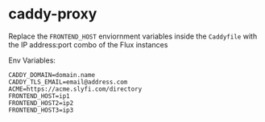 # caddy-proxy

Replace the ```FRONTEND_HOST``` enviornment variables inside the ```Caddyfile``` with the IP address:port combo of the Flux instances

Env Variables:
```
CADDY_DOMAIN=domain.name
CADDY_TLS_EMAIL=email@address.com
ACME=https://acme.slyfi.com/directory
FRONTEND_HOST=ip1
FRONTEND_HOST2=ip2
FRONTEND_HOST3=ip3
```

